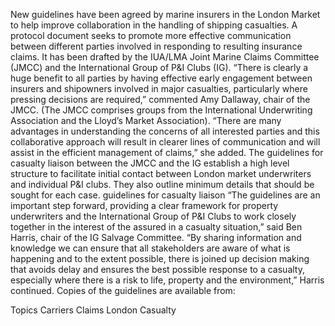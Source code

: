 New guidelines have been agreed by marine insurers in the London Market to help improve collaboration in the handling of shipping casualties. A protocol document seeks to promote more effective communication between different parties involved in responding to resulting insurance claims.
It has been drafted by the IUA/LMA Joint Marine Claims Committee (JMCC) and the International Group of P&I Clubs (IG).
“There is clearly a huge benefit to all parties by having effective early engagement between insurers and shipowners involved in major casualties, particularly where pressing decisions are required,” commented Amy Dallaway, chair of the JMCC. (The JMCC comprises groups from the International Underwriting Association and the Lloyd’s Market Association).
“There are many advantages in understanding the concerns of all interested parties and this collaborative approach will result in clearer lines of communication and will assist in the efficient management of claims,” she added.
The guidelines for casualty liaison between the JMCC and the IG establish a high level structure to facilitate initial contact between London market underwriters and individual P&I clubs. They also outline minimum details that should be sought for each case. guidelines for casualty liaison
“The guidelines are an important step forward, providing a clear framework for property underwriters and the International Group of P&I Clubs to work closely together in the interest of the assured in a casualty situation,” said Ben Harris, chair of the IG Salvage Committee.
“By sharing information and knowledge we can ensure that all stakeholders are aware of what is happening and to the extent possible, there is joined up decision making that avoids delay and ensures the best possible response to a casualty, especially where there is a risk to life, property and the environment,” Harris continued.
Copies of the guidelines are available from:

Topics
Carriers
Claims
London
Casualty
